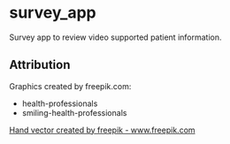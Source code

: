 # survey_app

Survey app to review video supported patient information.

## Attribution

Graphics created by freepik.com:
* health-professionals
* smiling-health-professionals

<a href="https://www.freepik.com/free-photos-vectors/hand">Hand vector created by freepik - www.freepik.com</a>